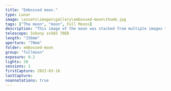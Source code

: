 ```yaml
---
title: "Embossed moon."
type: Lunar
image: \assets\images\gallery\embossed-moon\thumb.jpg
tags: ["The moon", "moon", Full Moons]
description: "This image of the moon was stacked from multiple images taken while it was behind clouds. The layering of clouds give it an embossed appearance."
telescope: Svbony sv503 70ED
length: "336mm"
aperture: "70mm"
folder: embossed-moon
group: "fullmoon"
exposure: 0.2
lights: 30
sessions: 1
firstCapture: 2022-03-16
lastCapture:
noannotations: true
---
```

